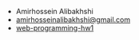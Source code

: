 - Amirhossein Alibakhshi
- amirhosseinalibakhshi@gmail.com
- [web-programming-hw1](https://github.com/amir78729/web-programming-hw1)
